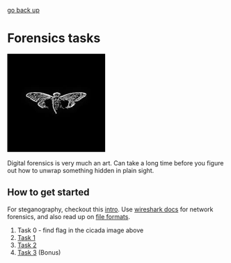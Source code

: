 [go back up](./..)
# Forensics tasks

![Cicada](./cicada.jpg)

Digital forensics is very much an art. Can take a long time before you figure out how to unwrap something hidden in plain sight.

## How to get started

For steganography, checkout this [intro](https://www.freecodecamp.org/news/what-is-steganography-hide-data-inside-data/). Use [wireshark docs](https://www.wireshark.org/docs/wsug_html_chunked/ChapterIntroduction.html) for network forensics, and also read up on [file formats](https://docs.fileformat.com/image/png/).

1. Task 0 - find flag in the cicada image above
2. [Task 1](./c0mb1n3d.zip)
3. [Task 2](./c0rrupt3d.zip)
4. [Task 3](./Decrypt_the_Secrets.zip) (Bonus)
